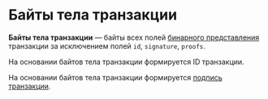 # Байты тела транзакции

**Байты тела транзакции** — байты всех полей [бинарного представления](/blockchain/transaction-data-structure.md) транзакции за исключением полей `id`, `signature`, `proofs`.

На основании байтов тела транзакции формируется ID транзакции.

На основании байтов тела транзакции формируется [подпись транзакции](/blockchain/transaction-signature.md).
